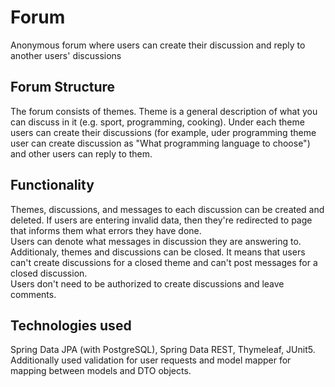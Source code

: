 # Forum
Anonymous forum where users can create their discussion and reply to another users' discussions  

## Forum Structure 
The forum consists of themes. Theme is a general description of what you can discuss in it (e.g. sport, programming, cooking).
Under each theme users can create their discussions (for example, uder programming theme user can create discussion as "What programming language to choose") 
and other users can reply to them.

## Functionality
Themes, discussions, and messages to each discussion can be created and deleted. 
If users are entering invalid data, then they're redirected to page that informs them what errors they have done.  
Users can denote what messages in discussion they are answering to.  
Additionaly, themes and discussions can be closed. It means that users can't create discussions for a closed theme and can't post messages for a closed discussion.  
Users don't need to be authorized to create discussions and leave comments.

## Technologies used
Spring Data JPA (with PostgreSQL), Spring Data REST, Thymeleaf, JUnit5.  
Additionally used validation for user requests and model mapper for mapping between models and DTO objects.
